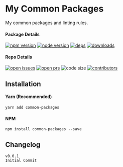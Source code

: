 # My Common Packages
My common packages and linting rules.

#### Package Details

[![npm version][npm-img]][npm-url]
[![node version][node-img]][node-url]
[![deps][deps-img]][deps-url]
[![downloads][downloads-img]][downloads-url]

#### Repo Details

[![open issues][issues-img]][issues-url]
[![open prs][pr-img]][pr-url]
![code size][code-size-img]
[![contributors][contributor-img]][contributor-url]

## Installation

#### Yarn (Recommended)
```
yarn add common-packages
```

#### NPM
```
npm install common-packages --save
```

## Changelog
```
v0.0.1
Initial Commit
```

[contributor-img]: https://img.shields.io/github/contributors/sultangillani/common-packages.svg?style=flat-square&maxAge=86400
[contributor-url]: https://github.com/sultangillani/common-packages/graphs/contributors
[deps-img]: https://img.shields.io/david/sultangillani/common-packages.svg?style=flat-square&maxAge=86400
[deps-url]: https://david-dm.org/sultangillani/common-packages
[downloads-img]: https://img.shields.io/npm/dm/common-packages.svg?style=flat-square&maxAge=86400
[downloads-url]: https://npmcharts.com/compare/common-packages?minimal=true
[issues-img]: https://img.shields.io/github/issues/sultangillani/common-packages.svg?style=flat-square&maxAge=86400
[issues-url]: https://github.com/sultangillani/common-packages/issues
[node-img]: https://img.shields.io/node/v/common-packages.svg?style=flat-square&maxAge=86400
[node-url]: https://nodejs.org/en/
[npm-img]: https://img.shields.io/npm/v/common-packages.svg?style=flat-square&maxAge=86400
[npm-url]: https://www.npmjs.com/package/common-packages
[pr-img]: https://img.shields.io/github/issues-pr/sultangillani/common-packages.svg?style=flat-square&maxAge=86400
[pr-url]: https://github.com/sultangillani/common-packages/pulls
[code-size-img]: https://img.shields.io/github/languages/code-size/sultangillani/common-packages.svg?style=flat-square&maxAge=86400
